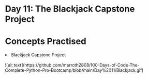 # Day 11: The Blackjack Capstone Project

# Concepts Practised
<li> Blackjack Capstone Project </li>

<br>
![alt text](https://github.com/marroth2808/100-Days-of-Code-The-Complete-Python-Pro-Bootcamp/blob/main/Day%2011/Blackjack.gif)

